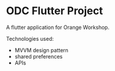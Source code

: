 # ODC Flutter Project

A flutter application for Orange Workshop.

Technologies used:
  - MVVM design pattern
  - shared preferences
  - APIs
